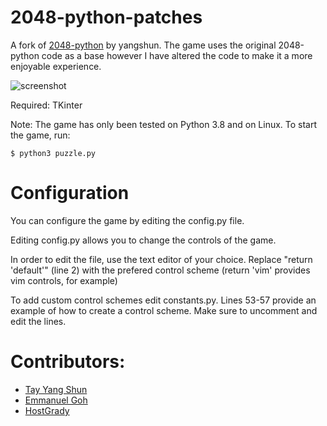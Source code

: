 2048-python-patches
===========
A fork of [2048-python](https://github.com/yangshun/2048-python) by yangshun. The game uses the original 2048-python code as a base however I have altered the code to make it a more enjoyable experience. 

![screenshot](img/screenshot.png)

Required:
TKinter 

Note:
The game has only been tested on Python 3.8 and on Linux.
To start the game, run:
    
    $ python3 puzzle.py

Configuration
==
You can configure the game by editing the config.py file.

Editing config.py allows you to change the controls of the game.

In order to edit the file, use the text editor of your choice. Replace "return 'default'" (line 2) with the prefered control scheme
(return 'vim' provides vim controls, for example)

To add custom control schemes edit constants.py. Lines 53-57 provide an example of how to create a control scheme. Make sure to uncomment and edit the lines.


Contributors:
==

- [Tay Yang Shun](http://github.com/yangshun)
- [Emmanuel Goh](http://github.com/emman27)
- [HostGrady](http://github.com/HostGrady)

